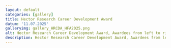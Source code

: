 ```yaml
---
layout: default
categories: [gallery]
title: Hector Research Career Development Award
datum: '11.07.2025'
galleryimg: gallery_HRCDA_HFA2025.png
alt: Hector Research Career Development Award, Awardees from left to right: Carolin Müller, Carolin Schneider, Sofie Valk
description: Hector Research Career Development Award, Awardees from left to right: Carolin Müller, Carolin Schneider, Sofie Valk
---
```

